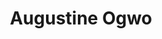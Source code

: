 ---
title:      Augustine Ogwo
username:   augustine
position:   Experience Team Member
permalink:  /augustine/
image:      /uploads/people/avatar.jpg
twitter:    augustine
blurb:      helping you invest in your finances
layout:     author
background: light
---